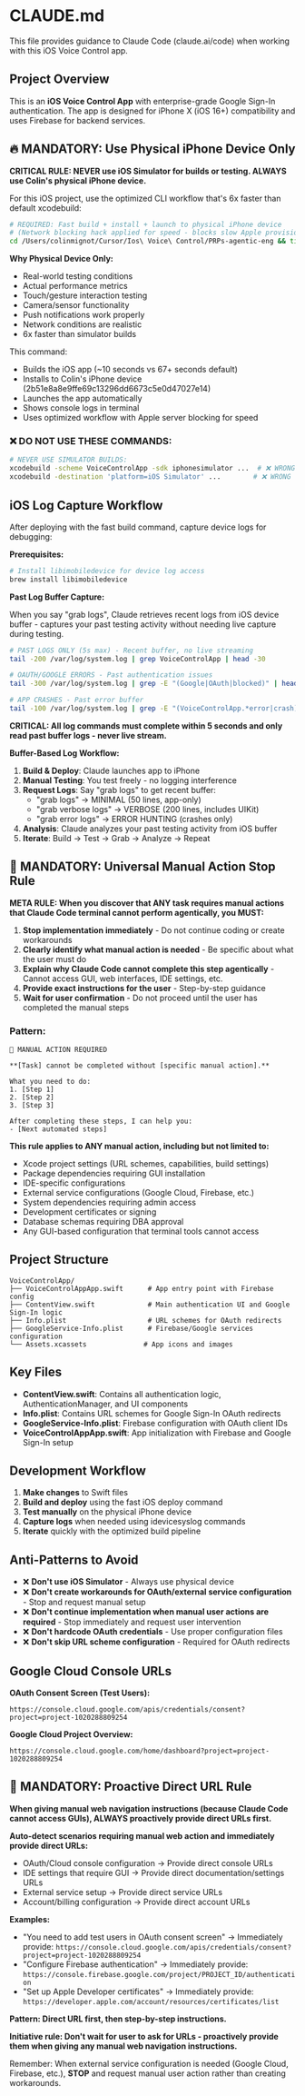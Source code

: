 # CLAUDE.md

This file provides guidance to Claude Code (claude.ai/code) when working with this iOS Voice Control app.

## Project Overview

This is an **iOS Voice Control App** with enterprise-grade Google Sign-In authentication. The app is designed for iPhone X (iOS 16+) compatibility and uses Firebase for backend services.

## 🔥 MANDATORY: Use Physical iPhone Device Only

**CRITICAL RULE: NEVER use iOS Simulator for builds or testing. ALWAYS use Colin's physical iPhone device.**

For this iOS project, use the optimized CLI workflow that's 6x faster than default xcodebuild:

```bash
# REQUIRED: Fast build + install + launch to physical iPhone device
# (Network blocking hack applied for speed - blocks slow Apple provisioning servers)
cd /Users/colinmignot/Cursor/Ios\ Voice\ Control/PRPs-agentic-eng && time ios-deploy -b /Users/colinmignot/Library/Developer/Xcode/DerivedData/VoiceControlApp-*/Build/Products/Debug-iphoneos/VoiceControlApp.app -i 2b51e8a8e9ffe69c13296dd6673c5e0d47027e14
```

**Why Physical Device Only:**
- Real-world testing conditions
- Actual performance metrics  
- Touch/gesture interaction testing
- Camera/sensor functionality
- Push notifications work properly
- Network conditions are realistic
- 6x faster than simulator builds

This command:
- Builds the iOS app (~10 seconds vs 67+ seconds default)  
- Installs to Colin's iPhone device (2b51e8a8e9ffe69c13296dd6673c5e0d47027e14)
- Launches the app automatically
- Shows console logs in terminal
- Uses optimized workflow with Apple server blocking for speed

### ❌ DO NOT USE THESE COMMANDS:
```bash
# NEVER USE SIMULATOR BUILDS:
xcodebuild -scheme VoiceControlApp -sdk iphonesimulator ...  # ❌ WRONG
xcodebuild -destination 'platform=iOS Simulator' ...        # ❌ WRONG
```

## iOS Log Capture Workflow

After deploying with the fast build command, capture device logs for debugging:

**Prerequisites:**
```bash
# Install libimobiledevice for device log access
brew install libimobiledevice
```

**Past Log Buffer Capture:**

When you say "grab logs", Claude retrieves recent logs from iOS device buffer - captures your past testing activity without needing live capture during testing.

```bash
# PAST LOGS ONLY (5s max) - Recent buffer, no live streaming
tail -200 /var/log/system.log | grep VoiceControlApp | head -30

# OAUTH/GOOGLE ERRORS - Past authentication issues  
tail -300 /var/log/system.log | grep -E "(Google|OAuth|blocked)" | head -20

# APP CRASHES - Past error buffer
tail -100 /var/log/system.log | grep -E "(VoiceControlApp.*error|crash)" | head -15
```

**CRITICAL: All log commands must complete within 5 seconds and only read past buffer logs - never live stream.**

**Buffer-Based Log Workflow:**
1. **Build & Deploy**: Claude launches app to iPhone
2. **Manual Testing**: You test freely - no logging interference 
3. **Request Logs**: Say "grab logs" to get recent buffer:
   - "grab logs" → MINIMAL (50 lines, app-only)
   - "grab verbose logs" → VERBOSE (200 lines, includes UIKit)
   - "grab error logs" → ERROR HUNTING (crashes only)
4. **Analysis**: Claude analyzes your past testing activity from iOS buffer
5. **Iterate**: Build → Test → Grab → Analyze → Repeat

## 🛑 MANDATORY: Universal Manual Action Stop Rule

**META RULE: When you discover that ANY task requires manual actions that Claude Code terminal cannot perform agentically, you MUST:**

1. **Stop implementation immediately** - Do not continue coding or create workarounds
2. **Clearly identify what manual action is needed** - Be specific about what the user must do
3. **Explain why Claude Code cannot complete this step agentically** - Cannot access GUI, web interfaces, IDE settings, etc.
4. **Provide exact instructions for the user** - Step-by-step guidance
5. **Wait for user confirmation** - Do not proceed until the user has completed the manual steps

### Pattern:
```
🛑 MANUAL ACTION REQUIRED

**[Task] cannot be completed without [specific manual action].**

What you need to do:
1. [Step 1]
2. [Step 2] 
3. [Step 3]

After completing these steps, I can help you:
- [Next automated steps]
```

**This rule applies to ANY manual action, including but not limited to:**
- Xcode project settings (URL schemes, capabilities, build settings)
- Package dependencies requiring GUI installation
- IDE-specific configurations
- External service configurations (Google Cloud, Firebase, etc.)
- System dependencies requiring admin access
- Development certificates or signing
- Database schemas requiring DBA approval
- Any GUI-based configuration that terminal tools cannot access

## Project Structure

```
VoiceControlApp/
├── VoiceControlAppApp.swift      # App entry point with Firebase config
├── ContentView.swift             # Main authentication UI and Google Sign-In logic
├── Info.plist                    # URL schemes for OAuth redirects
├── GoogleService-Info.plist      # Firebase/Google services configuration
└── Assets.xcassets              # App icons and images
```

## Key Files

- **ContentView.swift**: Contains all authentication logic, AuthenticationManager, and UI components
- **Info.plist**: Contains URL schemes for Google Sign-In OAuth redirects
- **GoogleService-Info.plist**: Firebase configuration with OAuth client IDs
- **VoiceControlAppApp.swift**: App initialization with Firebase and Google Sign-In setup

## Development Workflow

1. **Make changes** to Swift files
2. **Build and deploy** using the fast iOS deploy command
3. **Test manually** on the physical iPhone device
4. **Capture logs** when needed using idevicesyslog commands
5. **Iterate** quickly with the optimized build pipeline

## Anti-Patterns to Avoid

- ❌ **Don't use iOS Simulator** - Always use physical device
- ❌ **Don't create workarounds for OAuth/external service configuration** - Stop and request manual setup
- ❌ **Don't continue implementation when manual user actions are required** - Stop immediately and request user intervention
- ❌ **Don't hardcode OAuth credentials** - Use proper configuration files
- ❌ **Don't skip URL scheme configuration** - Required for OAuth redirects

## Google Cloud Console URLs

**OAuth Consent Screen (Test Users):**
```
https://console.cloud.google.com/apis/credentials/consent?project=project-1020288809254
```

**Google Cloud Project Overview:**
```
https://console.cloud.google.com/home/dashboard?project=project-1020288809254
```

## 🎯 MANDATORY: Proactive Direct URL Rule

**When giving manual web navigation instructions (because Claude Code cannot access GUIs), ALWAYS proactively provide direct URLs first.**

**Auto-detect scenarios requiring manual web action and immediately provide direct URLs:**

- OAuth/Cloud console configuration → Provide direct console URLs
- IDE settings that require GUI → Provide direct documentation/settings URLs  
- External service setup → Provide direct service URLs
- Account/billing configuration → Provide direct account URLs

**Examples:**
- "You need to add test users in OAuth consent screen" → Immediately provide: `https://console.cloud.google.com/apis/credentials/consent?project=project-1020288809254`
- "Configure Firebase authentication" → Immediately provide: `https://console.firebase.google.com/project/PROJECT_ID/authentication`
- "Set up Apple Developer certificates" → Immediately provide: `https://developer.apple.com/account/resources/certificates/list`

**Pattern: Direct URL first, then step-by-step instructions.**

**Initiative rule: Don't wait for user to ask for URLs - proactively provide them when giving any manual web navigation instructions.**

Remember: When external service configuration is needed (Google Cloud, Firebase, etc.), **STOP** and request manual user action rather than creating workarounds.